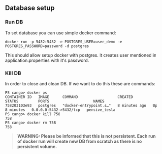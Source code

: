 ## Database setup

### Run DB
To set database you can use simple docker command:

```
docker run -p 5432:5432 -e POSTGRES_USER=user_demo -e POSTGRES_PASSWORD=password -d postgres
```
This should allow setup docker with postgres. It creates user mentioned in application.properties with it's password.

### Kill DB
In order to close and clean DB. If we want to do this these are commands:

```
PS cango> docker ps
CONTAINER ID   IMAGE      COMMAND                  CREATED         STATUS         PORTS                    NAMES
758203103e93   postgres   "docker-entrypoint.s…"   8 minutes ago   Up 8 minutes   0.0.0.0:5432->5432/tcp   pensive_tesla
PS cango> docker kill 758
758
PS cango> docker rm 758
758
```

> **WARNING: Please be informed that this is not persistent. Each run of docker run will create new DB from
> scratch as there is no persistent volume.**
